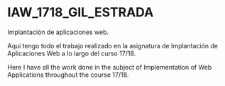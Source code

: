 # IAW_1718_GIL_ESTRADA

Implantación de aplicaciones web.

Aquí tengo todo el trabajo realizado en la asignatura de Implantación de Aplicaciones Web a lo largo del curso 17/18.

Here I have all the work done in the subject of Implementation of Web Applications throughout the course 17/18.
